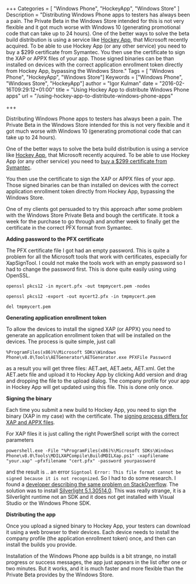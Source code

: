 +++
Categories = [ "Windows Phone", "HockeyApp", "Windows Store" ]
Description = "Distributing Windows Phone apps to testers has always been a pain. The Private Beta in the Windows Store intended for this is not very flexible and it got much worse with Windows 10 (generating promotional code that can take up to 24 hours). One of the better ways to solve the beta build distribution is using a service like [Hockey App](http://hockeyapp.net/), that Microsoft recently acquired. To be able to use Hockey App (or any other service) you need to buy a $299 certificate from Symantec. You then use the certificate to sign the XAP or APPX files of your app. Those signed binaries can be than installed on devices with the correct application enrollment token directly from Hockey App, bypassing the Windows Store."
Tags = [ "Windows Phone", "HockeyApp", "Windows Store"]
Keywords = ["Windows Phone", "Windows Store", "HockeyApp"]
author = "Igor Kulman"
date = "2016-02-16T09:29:12+01:00"
title = "Using Hockey App to distribute Windows Phone apps"
url = "/using-hockey-app-to-distribute-windows-phone-apps"

+++

Distributing Windows Phone apps to testers has always been a pain. The Private Beta in the Windows Store intended for this is not very flexible and it got much worse with Windows 10 (generating promotional code that can take up to 24 hours). 

One of the better ways to solve the beta build distribution is using a service like [Hockey App](http://hockeyapp.net/), that Microsoft recently acquired. To be able to use Hockey App (or any other service) you need to [buy a $299 certificate from Symantec](https://products.websecurity.symantec.com/orders/enrollment/microsoftCert.do). 

You then use the certificate to sign the XAP or APPX files of your app. Those signed binaries can be than installed on devices with the correct application enrollment token directly from Hockey App, bypassing the Windows Store. 

One of my clients got persuaded to try this approach after some problem with the Windows Store Private Beta and bough the certificate. It took a week for the purchase to go through and another week to finally get the certificate in the correct PFX format from Symantec.

<!--more-->

**Adding password to the PFX certificate**

The PFX certificate file I got had an empty password. This is quite a problem for all the Microsoft tools that work with certificates, especially for XapSignTool. I could not make the tools work with an empty password so I had to change the password first. This is done quite easily using using OpenSSL.

```batch
openssl pkcs12 -in mycert.pfx -out tmpmycert.pem -nodes

openssl pkcs12 -export -out mycert2.pfx -in tmpmycert.pem

del tmpmycert.pem
```

**Generating application enrollment token**

To allow the devices to install the signed XAP (or APPX) you need to generate an application enrollment token that will be installed on the devices. The process is quite simple, just call 

```batch
%ProgramFiles(x86)%\Microsoft SDKs\Windows Phone\v8.0\Tools\AETGenerator\AETGenerator.exe PFXFile Password
```

as a result you will get three files: AET.aet, AET.aetx, AET.xml. Get the AET.aetx file and upload it to Hockey App by clicking Add version and drag and dropping the file to the upload dialog. The company profile for your app in Hockey App will get updated using this file. This is done only once.

**Signing the binary**

Each time you submit a new build to Hockey App, you need to sign the binary (XAP in my case) with the certificate. The <a href="https://msdn.microsoft.com/en-us/library/windows/apps/dn168929(v=vs.105).aspx">signing process differs for XAP and APPX files</a>.

For XAP files it is just calling the right PowerShell script with the correct parameters

```batch
powershell.exe -File "%ProgramFiles(x86)%\Microsoft SDKs\Windows Phone\v8.0\Tools\MDILXAPCompile\BuildMDILXap.ps1" -xapfilename "your.xap" –pfxfilename "cert.pfx" -password yourpassword
```

and the result is .. an error `Signtool Error: This file format cannot be signed because it is not recognized`. So I had to do some research. I found a [developer describing the same problem on StackOverflow](https://stackoverflow.com/questions/20970686/error-signing-windows-phone-xap-file-signtool-error-this-file-format-cannot). The solution was to install [Silverlight 5.1.30514.0](http://downloads.tomsguide.com/silverlight-microsoft,0301-10659.html). This was really strange, it is a Silverlight runtime not an SDK and it does not get installed with Visual Studio or the Windows Phone SDK.

**Distributing the app**

Once you upload a signed binary to Hockey App, your testers can download it using a web browser to their devices. Each device needs to install the company profile (the application enrollment token) once, and then can install the builds you provide.

Installation of the Windows Phone app builds is a bit strange, no install progress or success messages, the app just appears in the list ofter one or two minutes. But it works, and it is much faster and more flexible than the Private Beta provides by the Windows Store.
